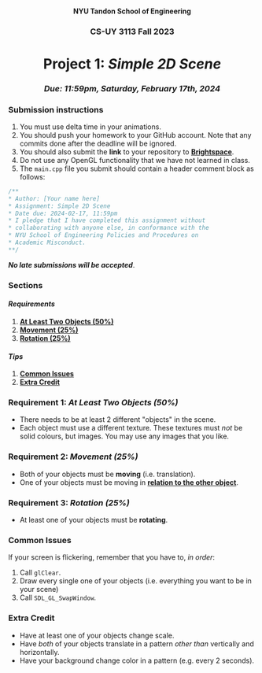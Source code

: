 <h4 align=center>NYU Tandon School of Engineering<h4>
<h3 align=center>CS-UY 3113 Fall 2023</h3>
<h1 align=center>Project 1: <em>Simple 2D Scene</em></h1>
<h3 align=center><em>Due: 11:59pm, Saturday, February 17th, 2024</em></h3>
 
### Submission instructions
1. You must use delta time in your animations.
2. You should push your homework to your GitHub account. Note that any commits done after the deadline will be ignored.
3. You should also submit the **link** to your repository to [**Brightspace**](https://brightspace.nyu.edu/d2l/lms/dropbox/admin/folders_manage.d2l?ou=354438).
4. Do not use any OpenGL functionality that we have not learned in class.
5. The `main.cpp` file you submit should contain a header comment block as follows:

```c++
/**
* Author: [Your name here]
* Assignment: Simple 2D Scene
* Date due: 2024-02-17, 11:59pm
* I pledge that I have completed this assignment without
* collaborating with anyone else, in conformance with the
* NYU School of Engineering Policies and Procedures on
* Academic Misconduct.
**/
```

***No late submissions will be accepted***.

### Sections

#### _Requirements_

1. [**At Least Two Objects (50%)**](#requirement-1-at-least-two-objects-50)
2. [**Movement (25%)**](#requirement-2-movement-25)
3. [**Rotation (25%)**](#requirement-3-rotation-25)

#### _Tips_

1. [**Common Issues**](#common-issues)
2. [**Extra Credit**](#extra-credit)

### Requirement 1: _At Least Two Objects (50%)_

- There needs to be at least 2 different "objects" in the scene.
- Each object must use a different texture. These textures must _not_ be solid colours, but images. You may use any images that you like.

### Requirement 2: _Movement (25%)_

- Both of your objects must be **moving** (i.e. translation).
- One of your objects must be moving in [**relation to the other object**](https://github.com/sebastianromerocruz/CS3113-material/tree/main/lectures/delta-time#part-2-spaces).

### Requirement 3: _Rotation (25%)_

- At least one of your objects must be **rotating**.

### Common Issues

If your screen is flickering, remember that you have to, _in order_:

1. Call `glClear`.
2. Draw every single one of your objects (i.e. everything you want to be in your scene)
3. Call `SDL_GL_SwapWindow`.

### Extra Credit

- Have at least one of your objects change scale.
- Have _both_ of your objects translate in a pattern _other than_ vertically and horizontally.
- Have your background change color in a pattern (e.g. every 2 seconds).
